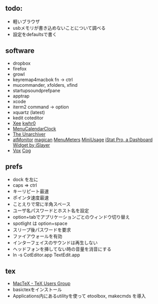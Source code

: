 ## todo:

* 軽いブラウザ
* usbメモリが書き込めないことについて調べる
* 設定をdefaultsで書く

## software

* dropbox
* firefox
* growl
* keyremap4macbok fn -> ctrl
* mucommander, xfolders, xfind
* startupsoundprefpane
* apptrap
* xcode
* iterm2 command -> option
* xquartz (latest)
* kedit coteditor
* [Xee](http://wakaba.c3.cx/s/apps/xee.html) [kwhr0](http://www.geocities.jp/kwhr0/)
* [MenuCalendarClock](http://www.objectpark.net/mcc.html)
* [The Unarchiver](http://wakaba.c3.cx/s/apps/unarchiver.html)
* [atMonitor](http://www.atpurpose.com/atMonitor/) [magican](http://www.magicansoft.com/help/magican-monitor.html)
[MenuMeters](http://www.ragingmenace.com/software/menumeters/index.html) [MiniUsage](http://nsek.net/SYW/software/japanese/miniusage/index.html) [iStat Pro, a Dashboard Widget by iSlayer](http://www.islayer.com/apps/istatpro/)
* [Vox](http://voxapp.didgeroo.com/index.html) [Cog](http://cogx.org/)

## prefs

* dock を左に
* caps => ctrl
* キーリピート最速
* ポインタ速度最速
* ことえりで常に半角スペース
* ユーザ名パスワードとホスト名を設定
* option+tabでアプリケーションごとのウィンドウ切り替え
* spotlight は option+space
* スリープ後パスワードを要求
* ファイアウォールを有効
* インターフェイスのサウンドは再生しない
* ヘッドフォンを挿してない時の音量を消音にする
* ln -s CotEditor.app TextEdit.app

## tex

* [MacTeX - TeX Users Group](http://www.tug.org/mactex/)
* basictexをインストール
* Applications内にあるutilityを使って etoolbox, makecmds を導入